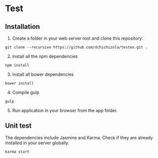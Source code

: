# Test

## Installation

1. Create a folder in your web server root and clone this repository:

```
git clone --recursive https://github.com/dchichizola/testeo.git .
```

2. Install all the npm dependencies

```
npm install
```

3. Install all bower dependencies

```
bower install
```

4. Compile gulp

```
gulp
```

5. Run application in your browser from the app folder.



## Unit test

The dependencies include Jasmine and Karma. Check if they are already installed in your server globally.

```
karma start
```

